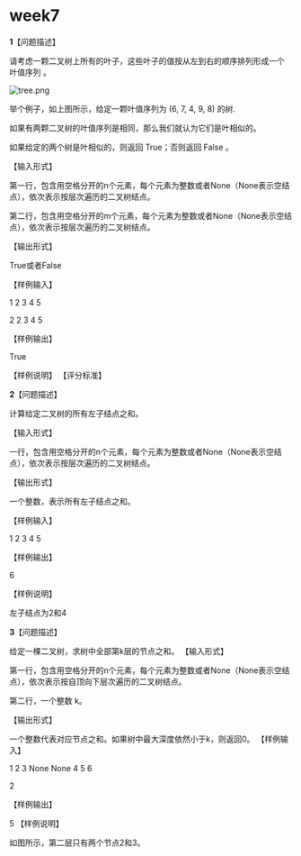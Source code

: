 # week7

**1**【问题描述】

请考虑一颗二叉树上所有的叶子，这些叶子的值按从左到右的顺序排列形成一个 叶值序列 。



![tree.png](https://judge-buaa-edu-cn.vpn.buaa.edu.cn:8118/userfiles/image/2019/1572253407095025065.png)



举个例子，如上图所示，给定一颗叶值序列为 (6, 7, 4, 9, 8) 的树. 

如果有两颗二叉树的叶值序列是相同，那么我们就认为它们是叶相似的。

如果给定的两个树是叶相似的，则返回 True；否则返回 False 。



【输入形式】

第一行，包含用空格分开的n个元素，每个元素为整数或者None（None表示空结点），依次表示按层次遍历的二叉树结点。

第二行，包含用空格分开的m个元素，每个元素为整数或者None（None表示空结点），依次表示按层次遍历的二叉树结点。


【输出形式】

True或者False

【样例输入】

1 2 3 4 5

2 2 3 4 5


【样例输出】

True

【样例说明】
【评分标准】



**2**【问题描述】

计算给定二叉树的所有左子结点之和。

【输入形式】

一行，包含用空格分开的n个元素，每个元素为整数或者None（None表示空结点），依次表示按层次遍历的二叉树结点。

【输出形式】

一个整数，表示所有左子结点之和。

【样例输入】

1 2 3 4 5

【样例输出】

6

【样例说明】

左子结点为2和4



**3**【问题描述】

给定一棵二叉树，求树中全部第k层的节点之和。
【输入形式】

 第一行，包含用空格分开的n个元素，每个元素为整数或者None（None表示空结点），依次表示按自顶向下层次遍历的二叉树结点。

第二行，一个整数 k。

【输出形式】

一个整数代表对应节点之和。如果树中最大深度依然小于k，则返回0。
【样例输入】

1 2 3 None None 4 5 6

2

【样例输出】

5
【样例说明】

如图所示，第二层只有两个节点2和3。